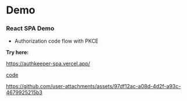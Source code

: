

# Demo







### React SPA Demo

- Authorization code flow with PKCE

**Try here:**

https://authkeeper-spa.vercel.app/

[code](./ssr-demo)

https://github.com/user-attachments/assets/97df12ac-a08d-4d2f-a93c-4679925215b3

